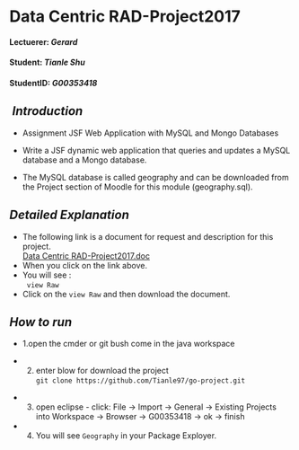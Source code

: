 # Data Centric RAD-Project2017

####  Lectuerer: *Gerard*
####  Student:   *Tianle Shu* 
####  StudentID: *G00353418*

##  *Introduction*
* Assignment JSF Web Application with MySQL and Mongo Databases

* Write a JSF dynamic web application that queries and updates a MySQL database and a Mongo database.

* The MySQL database is called geography and can be downloaded from the Project section of Moodle for this module (geography.sql).

## *Detailed Explanation*
* The following link is a document for request and description for this project.<br />
 [Data Centric RAD-Project2017.doc](https://github.com/Tianle97/Data-Centric-RAD-Project2017/blob/master/Data%20Centric%20RAD%20Project%20November%202017.docx)
* When you  click on the link above.
* You will see :<br />
`  view Raw  `
* Click on the `view Raw` and then download the document.

## *How to run*
* 1.open the cmder or git bush come in the java workspace

+ 2. enter blow for download the project <br />
    `git clone https://github.com/Tianle97/go-project.git`

* 3. open eclipse - click: File -> Import -> General -> Existing Projects into Workspace -> Browser -> G00353418 -> ok -> finish 

* 4. You will see `Geography` in your Package Exployer.

